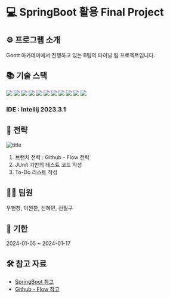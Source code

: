 # 💻 SpringBoot 활용 Final Project

## ⚙ 프로그램 소개
Goott 아카데미에서 진행하고 있는 B팀의 파이널 팀 프로젝트입니다. 


## 📚 기술 스택
<img src="https://img.shields.io/badge/java-007396?style=for-the-badge&logo=java&logoColor=white">
<img src="https://img.shields.io/badge/springboot-6DB33F?style=for-the-badge&logo=springboot&logoColor=white">
<img src="https://img.shields.io/badge/bootstrap-7952B3?style=for-the-badge&logo=bootstrap&logoColor=white">
<img src="https://img.shields.io/badge/github-181717?style=for-the-badge&logo=github&logoColor=white">
<img src="https://img.shields.io/badge/git-F05032?style=for-the-badge&logo=git&logoColor=white">
<img src="https://img.shields.io/badge/gradle-02303A?style=for-the-badge&logo=gradle&logoColor=white">
<img src="https://img.shields.io/badge/html5-E34F26?style=for-the-badge&logo=html5&logoColor=white">
<img src="https://img.shields.io/badge/css-1572B6?style=for-the-badge&logo=css3&logoColor=white">
<img src="https://img.shields.io/badge/javascript-F7DF1E?style=for-the-badge&logo=javascript&logoColor=black">
<img src="https://img.shields.io/badge/jquery-0769AD?style=for-the-badge&logo=jquery&logoColor=white">
<img src="https://img.shields.io/badge/mysql-4479A1?style=for-the-badge&logo=mysql&logoColor=white">

### IDE : Intellij 2023.3.1


## 📝 전략
![title](https://img1.daumcdn.net/thumb/R1280x0/?scode=mtistory2&fname=https%3A%2F%2Fblog.kakaocdn.net%2Fdn%2F70a1a%2FbtrAAZMILka%2FBwnRKBTeZX1UWI8sddApdK%2Fimg.png)   

1. 브랜치 전략 : Github - Flow 전략
2. JUnit 기반의 테스트 코드 작성
3. To-Do 리스트 작성

## 👨‍🔧 팀원
우현창, 이원찬, 신혜민, 전필구

## 📆 기한
2024-01-05 ~ 2024-01-17


## 🛠 참고 자료
* [SpringBoot 참고](https://wikidocs.net/book/7601)
* [Github - Flow 참고](https://inpa.tistory.com/entry/GIT-%E2%9A%A1%EF%B8%8F-github-flow-git-flow-%F0%9F%93%88-%EB%B8%8C%EB%9E%9C%EC%B9%98-%EC%A0%84%EB%9E%B5#github-flow_%ED%9D%90%EB%A6%84)

